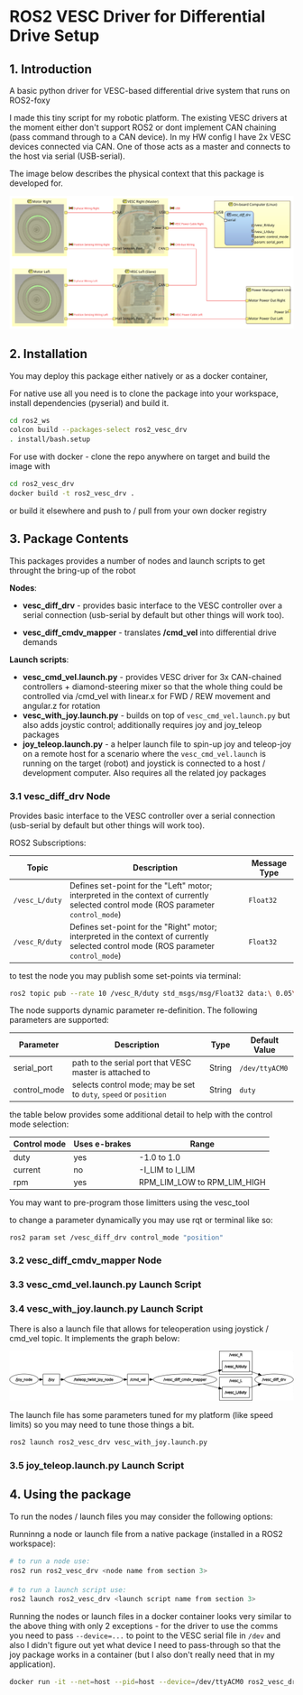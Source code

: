 # ROS2 VESC Driver for Differential Drive Setup

## 1. Introduction

A basic python driver for VESC-based differential drive system that runs on ROS2-foxy

I made this tiny script for my robotic platform. The existing VESC drivers at the moment either don't support ROS2 or dont implement CAN chaining (pass command through to a CAN device). In my HW config I have 2x VESC devices connected via CAN. One of those acts as a master and connects to the host via serial (USB-serial).

The image below describes the physical context that this package is developed for.

![Physical Context of this package](docs/phy_context.svg)

## 2. Installation

You may deploy this package either natively or as a docker container,

For native use all you need is to clone the package into your workspace, install dependencies (pyserial) and build it.

```bash
cd ros2_ws
colcon build --packages-select ros2_vesc_drv
. install/bash.setup
```

For use with docker - clone the repo anywhere on target and build the image with

```bash
cd ros2_vesc_drv
docker build -t ros2_vesc_drv .
```

or build it elsewhere and push to / pull from your own docker registry

## 3. Package Contents

This packages provides a number of nodes and launch scripts to get throught the bring-up of the robot

**Nodes**:

- **vesc_diff_drv** - provides basic interface to the VESC controller over a serial connection (usb-serial by default but other things will work too).

- **vesc_diff_cmdv_mapper** - translates **/cmd_vel** into differential drive demands

**Launch scripts**:

- **vesc_cmd_vel.launch.py** - provides VESC driver for 3x CAN-chained controllers + diamond-steering mixer so that the whole thing could be controlled via /cmd_vel with linear.x for FWD / REW movement and angular.z for rotation
- **vesc_with_joy.launch.py** - builds on top of `vesc_cmd_vel.launch.py` but also adds joystic control; additionally requires joy and joy_teleop packages
- **joy_teleop.launch.py** - a helper launch file to spin-up joy and teleop-joy on a remote host for a scenario where the `vesc_cmd_vel.launch` is running on the target (robot) and joystick is connected to a host / development computer. Also requires all the related joy packages

### 3.1 vesc_diff_drv Node

Provides basic interface to the VESC controller over a serial connection (usb-serial by default but other things will work too).

ROS2 Subscriptions:

| Topic          | Description                                                                                                                           | Message Type |
| -------------- | ------------------------------------------------------------------------------------------------------------------------------------- | ------------ |
| `/vesc_L/duty` | Defines set-point for the "Left" motor; interpreted in the context of currently selected control mode (ROS parameter `control_mode`)  | `Float32`    |
| `/vesc_R/duty` | Defines set-point for the "Right" motor; interpreted in the context of currently selected control mode (ROS parameter `control_mode`) | `Float32`    |

to test the node you may publish some set-points via terminal:

```bash
ros2 topic pub --rate 10 /vesc_R/duty std_msgs/msg/Float32 data:\ 0.05\
```

The node supports dynamic parameter re-definition. The following parameters are supported:

| Parameter    | Description                                                       | Type   | Default Value  |
| ------------ | ----------------------------------------------------------------- | ------ | -------------- |
| serial_port  | path to the serial port that VESC master is attached to           | String | `/dev/ttyACM0` |
| control_mode | selects control mode; may be set to `duty`, `speed` or `position` | String | `duty`         |

the table below provides some additional detail to help with the control mode selection:

| Control mode | Uses e-brakes | Range                       |
| ------------ | ------------- | --------------------------- |
| duty         | yes           | -1.0 to 1.0                 |
| current      | no            | -I_LIM to I_LIM             |
| rpm          | yes           | RPM_LIM_LOW to RPM_LIM_HIGH |

You may want to pre-program those limitters using the vesc_tool

to change a parameter dynamically you may use rqt or terminal like so:

```bash
ros2 param set /vesc_diff_drv control_mode "position"
```

### 3.2 vesc_diff_cmdv_mapper Node

### 3.3 vesc_cmd_vel.launch.py Launch Script

### 3.4 vesc_with_joy.launch.py Launch Script

There is also a launch file that allows for teleoperation using joystick / cmd_vel topic. It implements the graph below:

![vesc_with_joy ROS2 nodes graph](docs/vesc_with_joy.png)

The launch file has some parameters tuned for my platform (like speed limits) so you may need to tune those things a bit.

```bash
ros2 launch ros2_vesc_drv vesc_with_joy.launch.py
```

### 3.5 joy_teleop.launch.py Launch Script

## 4. Using the package

To run the nodes / launch files you may consider the following options:

Runninng a node or launch file from a native package (installed in a ROS2 workspace):

```bash
# to run a node use:
ros2 run ros2_vesc_drv <node name from section 3>

# to run a launch script use:
ros2 launch ros2_vesc_drv <launch script name from section 3>
```

Running the nodes or launch files in a docker container looks very similar to the above thing with only 2 exceptions - for the driver to use the comms you need to pass `--device=...` to point to the VESC serial file in `/dev` and also I didn't figure out yet what device I need to pass-through so that the joy package works in a container (but I also don't really need that in my application).

```bash
docker run -it --net=host --pid=host --device=/dev/ttyACM0 ros2_vesc_drv:latest ros2 <run or launch> ros2_vesc_drv <launch script or node from section 3>
```
